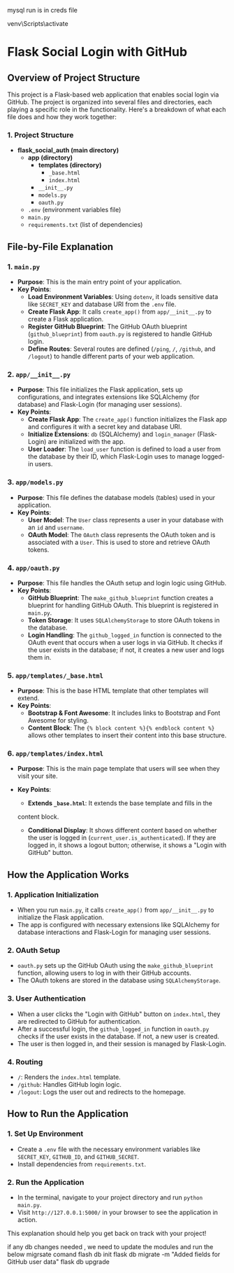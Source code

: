 mysql run is in creds file

venv\Scripts\activate



# Flask Social Login with GitHub

## Overview of Project Structure

This project is a Flask-based web application that enables social login via GitHub. The project is organized into several files and directories, each playing a specific role in the functionality. Here's a breakdown of what each file does and how they work together:

### 1. Project Structure
- **flask_social_auth (main directory)**
  - **app (directory)**
    - **templates (directory)**
      - `_base.html`
      - `index.html`
    - `__init__.py`
    - `models.py`
    - `oauth.py`
  - `.env` (environment variables file)
  - `main.py`
  - `requirements.txt` (list of dependencies)

## File-by-File Explanation

### 1. `main.py`
- **Purpose**: This is the main entry point of your application.
- **Key Points**:
  - **Load Environment Variables**: Using `dotenv`, it loads sensitive data like `SECRET_KEY` and database URI from the `.env` file.
  - **Create Flask App**: It calls `create_app()` from `app/__init__.py` to create a Flask application.
  - **Register GitHub Blueprint**: The GitHub OAuth blueprint (`github_blueprint`) from `oauth.py` is registered to handle GitHub login.
  - **Define Routes**: Several routes are defined (`/ping`, `/`, `/github`, and `/logout`) to handle different parts of your web application.

### 2. `app/__init__.py`
- **Purpose**: This file initializes the Flask application, sets up configurations, and integrates extensions like SQLAlchemy (for database) and Flask-Login (for managing user sessions).
- **Key Points**:
  - **Create Flask App**: The `create_app()` function initializes the Flask app and configures it with a secret key and database URI.
  - **Initialize Extensions**: `db` (SQLAlchemy) and `login_manager` (Flask-Login) are initialized with the app.
  - **User Loader**: The `load_user` function is defined to load a user from the database by their ID, which Flask-Login uses to manage logged-in users.

### 3. `app/models.py`
- **Purpose**: This file defines the database models (tables) used in your application.
- **Key Points**:
  - **User Model**: The `User` class represents a user in your database with an `id` and `username`.
  - **OAuth Model**: The `OAuth` class represents the OAuth token and is associated with a `User`. This is used to store and retrieve OAuth tokens.

### 4. `app/oauth.py`
- **Purpose**: This file handles the OAuth setup and login logic using GitHub.
- **Key Points**:
  - **GitHub Blueprint**: The `make_github_blueprint` function creates a blueprint for handling GitHub OAuth. This blueprint is registered in `main.py`.
  - **Token Storage**: It uses `SQLAlchemyStorage` to store OAuth tokens in the database.
  - **Login Handling**: The `github_logged_in` function is connected to the OAuth event that occurs when a user logs in via GitHub. It checks if the user exists in the database; if not, it creates a new user and logs them in.

### 5. `app/templates/_base.html`
- **Purpose**: This is the base HTML template that other templates will extend.
- **Key Points**:
  - **Bootstrap & Font Awesome**: It includes links to Bootstrap and Font Awesome for styling.
  - **Content Block**: The `{% block content %}{% endblock content %}` allows other templates to insert their content into this base structure.

### 6. `app/templates/index.html`
- **Purpose**: This is the main page template that users will see when they visit your site.
- **Key Points**:
  - **Extends `_base.html`**: It extends the base template and fills in the


  content block.
  - **Conditional Display**: It shows different content based on whether the user is logged in (`current_user.is_authenticated`). If they are logged in, it shows a logout button; otherwise, it shows a "Login with GitHub" button.

## How the Application Works

### 1. Application Initialization
- When you run `main.py`, it calls `create_app()` from `app/__init__.py` to initialize the Flask application.
- The app is configured with necessary extensions like SQLAlchemy for database interactions and Flask-Login for managing user sessions.

### 2. OAuth Setup
- `oauth.py` sets up the GitHub OAuth using the `make_github_blueprint` function, allowing users to log in with their GitHub accounts.
- The OAuth tokens are stored in the database using `SQLAlchemyStorage`.

### 3. User Authentication
- When a user clicks the "Login with GitHub" button on `index.html`, they are redirected to GitHub for authentication.
- After a successful login, the `github_logged_in` function in `oauth.py` checks if the user exists in the database. If not, a new user is created.
- The user is then logged in, and their session is managed by Flask-Login.

### 4. Routing
- `/`: Renders the `index.html` template.
- `/github`: Handles GitHub login logic.
- `/logout`: Logs the user out and redirects to the homepage.

## How to Run the Application

### 1. Set Up Environment
- Create a `.env` file with the necessary environment variables like `SECRET_KEY`, `GITHUB_ID`, and `GITHUB_SECRET`.
- Install dependencies from `requirements.txt`.

### 2. Run the Application
- In the terminal, navigate to your project directory and run `python main.py`.
- Visit `http://127.0.0.1:5000/` in your browser to see the application in action.

This explanation should help you get back on track with your project!

if any db changes needed , we need to update the modules and run the below migrsate comand
flash db init
flask db migrate -m "Added fields for GitHub user data"
flask db upgrade

